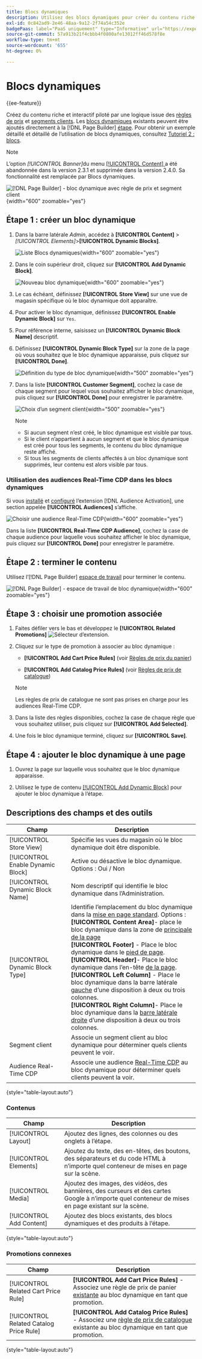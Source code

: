 ```yaml
---
title: Blocs dynamiques
description: Utilisez des blocs dynamiques pour créer du contenu riche et interactif qui est piloté par la logique des règles de prix et des segments de clientèle.
exl-id: 0c842ad9-2e46-48aa-9a12-2f74a54c352e
badgePaas: label="PaaS uniquement" type="Informative" url="https://experienceleague.adobe.com/en/docs/commerce/user-guides/product-solutions" tooltip="S’applique uniquement aux projets Adobe Commerce on Cloud (infrastructure PaaS gérée par Adobe) et aux projets On-premise."
source-git-commit: 57a913b21f4cbbb4f0800afe13012ff46d578f8e
workflow-type: tm+mt
source-wordcount: '655'
ht-degree: 0%

---
```


# Blocs dynamiques

{{ee-feature}}

Créez du contenu riche et interactif piloté par une logique issue des [règles de prix](../merchandising-promotions/introduction.md#price-rules) et [segments clients](../customers/customer-segments.md). Les [blocs dynamiques](../page-builder/dynamic-block.md) existants peuvent être ajoutés directement à la [!DNL Page Builder] [étape](../page-builder/workspace.md). Pour obtenir un exemple détaillé et détaillé de l’utilisation de blocs dynamiques, consultez [Tutoriel 2 : blocs](../page-builder/2-blocks.md).

>[!NOTE]
>
>L’option _[!UICONTROL Banner]_&#x200B;du menu [[!UICONTROL Content] ](content-menu.md) a été abandonnée dans la version 2.3.1 et supprimée dans la version 2.4.0. Sa fonctionnalité est remplacée par Blocs dynamiques.

![[!DNL Page Builder] - bloc dynamique avec règle de prix et segment client](../page-builder/assets/pb-tutorial2-dynamic-block-storefront.png){width="600" zoomable="yes"}

## Étape 1 : créer un bloc dynamique

1. Dans la barre latérale _Admin_, accédez à **[!UICONTROL Content]** > _[!UICONTROL Elements]_>**[!UICONTROL Dynamic Blocks]**.

   ![Liste Blocs dynamiques](../page-builder/assets/pb-tutorial2-block-dynamic-add.png){width="600" zoomable="yes"}

1. Dans le coin supérieur droit, cliquez sur **[!UICONTROL Add Dynamic Block]**.

   ![Nouveau bloc dynamique](../page-builder/assets/pb-tutorial2-block-dynamic-new.png){width="600" zoomable="yes"}

1. Le cas échéant, définissez **[!UICONTROL Store View]** sur une vue de magasin spécifique où le bloc dynamique doit apparaître.

1. Pour activer le bloc dynamique, définissez **[!UICONTROL Enable Dynamic Block]** sur `Yes`.

1. Pour référence interne, saisissez un **[!UICONTROL Dynamic Block Name]** descriptif.

1. Définissez **[!UICONTROL Dynamic Block Type]** sur la zone de la page où vous souhaitez que le bloc dynamique apparaisse, puis cliquez sur **[!UICONTROL Done]**.

   ![Définition du type de bloc dynamique](../page-builder/assets/pb-dynamic-block-type.png){width="500" zoomable="yes"}

1. Dans la liste **[!UICONTROL Customer Segment]**, cochez la case de chaque segment pour lequel vous souhaitez afficher le bloc dynamique, puis cliquez sur **[!UICONTROL Done]** pour enregistrer le paramètre.

   ![Choix d’un segment client](../page-builder/assets/pb-dynamic-block-customer-segment.png){width="500" zoomable="yes"}

   >[!NOTE]
   >
   >- Si aucun segment n’est créé, le bloc dynamique est visible par tous.
   >- Si le client n’appartient à aucun segment et que le bloc dynamique est créé pour tous les segments, le contenu du bloc dynamique reste affiché.
   >- Si tous les segments de clients affectés à un bloc dynamique sont supprimés, leur contenu est alors visible par tous.

### Utilisation des audiences Real-Time CDP dans les blocs dynamiques

Si vous [installé](../customers/audience-activation.md#install-the-extension) et [configuré](../customers/audience-activation.md#configure-the-extension) l’extension [!DNL Audience Activation], une section appelée **[!UICONTROL Audiences]** s’affiche.

![Choisir une audience Real-Time CDP](./assets/dynamic-block-rtcdp.png){width="600" zoomable="yes"}

Dans la liste **[!UICONTROL Real-Time CDP Audience]**, cochez la case de chaque audience pour laquelle vous souhaitez afficher le bloc dynamique, puis cliquez sur **[!UICONTROL Done]** pour enregistrer le paramètre.

## Étape 2 : terminer le contenu

Utilisez l’[!DNL Page Builder] [espace de travail](../page-builder/workspace.md) pour terminer le contenu.

![[!DNL Page Builder] - espace de travail de bloc dynamique](../page-builder/assets/pb-dynamic-block-workspace.png){width="600" zoomable="yes"}

## Étape 3 : choisir une promotion associée

1. Faites défiler vers le bas et développez le **[!UICONTROL Related Promotions]** ![Sélecteur d’extension](../assets/icon-display-expand.png).

1. Cliquez sur le type de promotion à associer au bloc dynamique :

   - **[!UICONTROL Add Cart Price Rules]** (voir [Règles de prix du panier](../merchandising-promotions/price-rules-cart.md))

   - **[!UICONTROL Add Catalog Price Rules]** (voir [Règles de prix de catalogue](../merchandising-promotions/price-rules-catalog.md))

   >[!NOTE]
   >
   >Les règles de prix de catalogue ne sont pas prises en charge pour les audiences Real-Time CDP.

1. Dans la liste des règles disponibles, cochez la case de chaque règle que vous souhaitez utiliser, puis cliquez sur **[!UICONTROL Add Selected]**.

1. Une fois le bloc dynamique terminé, cliquez sur **[!UICONTROL Save]**.

## Étape 4 : ajouter le bloc dynamique à une page

1. Ouvrez la page sur laquelle vous souhaitez que le bloc dynamique apparaisse.

1. Utilisez le type de contenu [[!UICONTROL Add Dynamic Block]](../page-builder/dynamic-block.md) pour ajouter le bloc dynamique à l’étape.

## Descriptions des champs et des outils

| Champ | Description |
|--- |--- |
| [!UICONTROL Store View] | Spécifie les vues du magasin où le bloc dynamique doit être disponible. |
| [!UICONTROL Enable Dynamic Block] | Active ou désactive le bloc dynamique. Options : Oui / Non |
| [!UICONTROL Dynamic Block Name] | Nom descriptif qui identifie le bloc dynamique dans l’Administration. |
| [!UICONTROL Dynamic Block Type] | Identifie l’emplacement du bloc dynamique dans la [mise en page standard](layout-updates.md). Options : <br/>**[!UICONTROL Content Area]**- place le bloc dynamique dans la zone de [ principale de la page](layout-updates.md)<br/>**[!UICONTROL Footer]** - Place le bloc dynamique dans le [pied de page](page-setup.md#footer). <br/>**[!UICONTROL Header]**- Place le bloc dynamique dans l’en-tête [de la page](page-setup.md#header).<br/>**[!UICONTROL Left Column]** - Place le bloc dynamique dans la barre latérale [gauche](page-layout.md#standard-page-layouts) d’une disposition à deux ou trois colonnes. <br/>**[!UICONTROL Right Column]**- Place le bloc dynamique dans la [barre latérale droite](page-layout.md#standard-page-layouts) d’une disposition à deux ou trois colonnes. |
| Segment client | Associe un segment client au bloc dynamique pour déterminer quels clients peuvent le voir. |
| Audience Real-Time CDP | Associe une audience [Real-Time CDP](../customers/audience-activation.md) au bloc dynamique pour déterminer quels clients peuvent la voir. |

{style="table-layout:auto"}

### Contenus

| Champ | Description |
|--- |--- |
| [!UICONTROL Layout] | Ajoutez des lignes, des colonnes ou des onglets à l’étape. |
| [!UICONTROL Elements] | Ajoutez du texte, des en-têtes, des boutons, des séparateurs et du code HTML à n’importe quel conteneur de mises en page sur la scène. |
| [!UICONTROL Media] | Ajoutez des images, des vidéos, des bannières, des curseurs et des cartes Google à n’importe quel conteneur de mises en page existant sur la scène. |
| [!UICONTROL Add Content] | Ajoutez des blocs existants, des blocs dynamiques et des produits à l’étape. |

{style="table-layout:auto"}

### Promotions connexes

| Champ | Description |
|--- |--- |
| [!UICONTROL Related Cart Price Rule] | **[!UICONTROL Add Cart Price Rules]** - Associez une règle de prix de panier [ existante](../merchandising-promotions/price-rules-cart.md) au bloc dynamique en tant que promotion. |
| [!UICONTROL Related Catalog Price Rule] | **[!UICONTROL Add Catalog Price Rules]** - Associez une [règle de prix de catalogue](../merchandising-promotions/price-rules-catalog.md) existante au bloc dynamique en tant que promotion. |

{style="table-layout:auto"}
